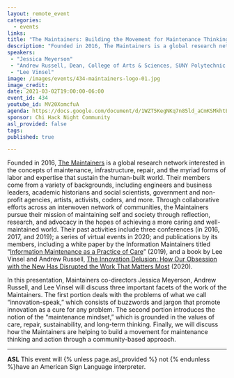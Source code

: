 ```yaml
---
layout: remote_event
categories:
  - events
links: 
title: "The Maintainers: Building the Movement for Maintenance Thinking & Action"
description: "Founded in 2016, The Maintainers is a global research network interested in the concepts of maintenance, infrastructure, repair, and the myriad forms of labor and expertise that sustain the human-built world. In this presentation, Maintainers co-directors Jessica Meyerson, Andrew Russell, and Lee Vinsel will discuss three important facets of the work of the Maintainers."
speakers:
 - "Jessica Meyerson"
 - "Andrew Russell, Dean, College of Arts & Sciences, SUNY Polytechnic Institute"
 - "Lee Vinsel"
image: /images/events/434-maintainers-logo-01.jpg
image_credit:
date: 2021-03-02T19:00:00-06:00
event_id: 434
youtube_id: MV20XomcfuA
agenda: https://docs.google.com/document/d/1WZT5KegNKq7n85ld_aCmKSMkhtEXyaOXSwEQgxRK1Ds/edit?usp=sharing
sponsor: Chi Hack Night Community
asl_provided: false
tags: 
published: true

---
```


Founded in 2016, [The Maintainers](https://themaintainers.org/) is a global research network interested in the concepts of maintenance, infrastructure, repair, and the myriad forms of labor and expertise that sustain the human-built world. Their members come from a variety of backgrounds, including engineers and business leaders, academic historians and social scientists, government and non-profit agencies, artists, activists, coders, and more. Through collaborative efforts across an interwoven network of communities, the Maintainers pursue their mission of maintaining self and society through reflection, research, and advocacy in the hopes of achieving a more caring and well-maintained world. Their past activities include three conferences (in 2016, 2017, and 2019); a series of virtual events in 2020; and publications by its members, including a white paper by the Information Maintainers titled “[Information Maintenance as a Practice of Care](https://themaintainers.org/info-mc-work)” (2019), and a book by Lee Vinsel and Andrew Russell, [The Innovation Delusion: How Our Obsession with the New Has Disrupted the Work That Matters Most](https://themaintainers.org/book) (2020).

In this presentation, Maintainers co-directors Jessica Meyerson, Andrew Russell, and Lee Vinsel will discuss three important facets of the work of the Maintainers. The first portion deals with the problems of what we call “innovation-speak,” which consists of buzzwords and jargon that promote innovation as a cure for any problem. The second portion introduces the notion of the “maintenance mindset,” which is grounded in the values of care, repair, sustainability, and long-term thinking. Finally, we will discuss how the Maintainers are helping to build a movement for maintenance thinking and action through a community-based approach.

---

**ASL** This event will {% unless page.asl_provided %} not {% endunless %}have an American Sign Language interpreter.
